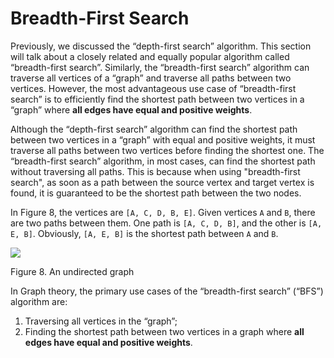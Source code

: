 # Breadth-First Search



Previously, we discussed the “depth-first search” algorithm. This section will talk about a closely related and equally popular algorithm called “breadth-first search”. Similarly, the “breadth-first search” algorithm can traverse all vertices of a “graph” and traverse all paths between two vertices. However, the most advantageous use case of “breadth-first search” is to efficiently find the shortest path between two vertices in a “graph” where **all edges have equal and positive weights**.

Although the “depth-first search” algorithm can find the shortest path between two vertices in a “graph” with equal and positive weights, it must traverse all paths between two vertices before finding the shortest one. The “breadth-first search” algorithm, in most cases, can find the shortest path without traversing all paths. This is because when using "breadth-first search", as soon as a path between the source vertex and target vertex is found, it is guaranteed to be the shortest path between the two nodes.

In Figure 8, the vertices are `[A, C, D, B, E]`. Given vertices `A` and `B`, there are two paths between them. One path is `[A, C, D, B]`, and the other is `[A, E, B]`. Obviously, `[A, E, B]` is the shortest path between `A` and `B`.

![](https://leetcode.com/explore/learn/card/Figures/Graph\_Explore/An\_Undirected\_Graph.png)

Figure 8. An undirected graph

In Graph theory, the primary use cases of the “breadth-first search” (“BFS”) algorithm are:

1. Traversing all vertices in the “graph”;
2. Finding the shortest path between two vertices in a graph where **all edges have equal and positive weights**.
